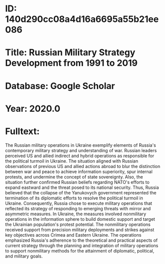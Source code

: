 # ID: 140d290cc08a4d16a6695a55b21ee086
# Title: Russian Military Strategy Development from 1991 to 2019
# Database: Google Scholar
# Year: 2020.0
# Fulltext:
The Russian military operations in Ukraine exemplify elements of Russia's contemporary military strategy and understanding of war.
Russian leaders perceived US and allied indirect and hybrid operations as responsible for the political turmoil in Ukraine.
The situation aligned with Russian observations of previous US and allied actions abroad to blur the distinction between war and peace to achieve information superiority, spur internal protests, and undermine the concept of state sovereignty.
Also, the situation further confirmed Russian beliefs regarding NATO's efforts to expand eastward and the threat posed to its national security.
Thus, Russia believed that the collapse of the Yanukovych government represented the termination of its diplomatic efforts to resolve the political turmoil in Ukraine.
Consequently, Russia chose to execute military operations that reflected its strategy of responding to emerging threats with mirror and asymmetric measures.
In Ukraine, the measures involved nonmilitary operations in the information sphere to build domestic support and target the Ukrainian population's protest potential.
The nonmilitary operations received support from precision military deployments and strikes against key objectives across Crimea and Eastern Ukraine.
The operations emphasized Russia's adherence to the theoretical and practical aspects of current strategy through the planning and integration of military operations to support nonmilitary methods for the attainment of diplomatic, political, and military goals.